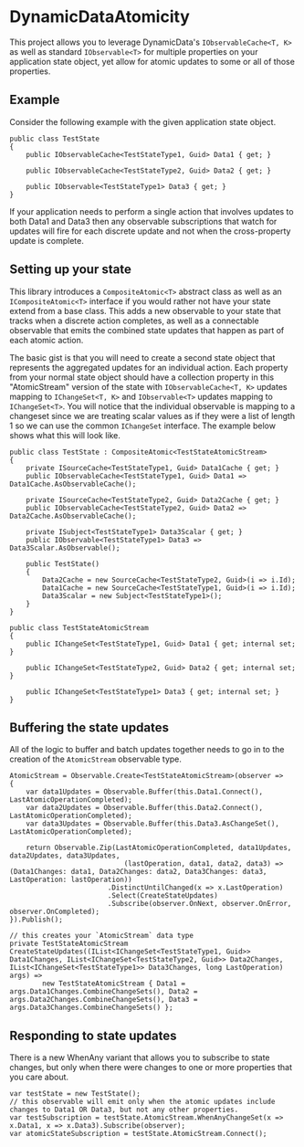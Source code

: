 # DynamicDataAtomicity
This project allows you to leverage DynamicData's `IObservableCache<T, K>` as well as standard `IObservable<T>` for multiple properties on your application state object, yet allow for atomic updates to some or all of those properties.

## Example
Consider the following example with the given application state object.
```
public class TestState
{
    public IObservableCache<TestStateType1, Guid> Data1 { get; }

    public IObservableCache<TestStateType2, Guid> Data2 { get; }

    public IObservable<TestStateType1> Data3 { get; }
}
```

If your application needs to perform a single action that involves updates to both Data1 and Data3 then any observable subscriptions that watch for updates will fire for each discrete update and not when the cross-property update is complete.

## Setting up your state
This library introduces a `CompositeAtomic<T>` abstract class as well as an `ICompositeAtomic<T>` interface if you would rather not have your state extend from a base class.  This adds a new observable to your state that tracks when a discrete action completes, as well as a connectable observable that emits the combined state updates that happen as part of each atomic action.

The basic gist is that you will need to create a second state object that represents the aggregated updates for an individual action.  Each property from your normal state object should have a collection property in this "AtomicStream" version of the state with `IObservableCache<T, K>` updates mapping to `IChangeSet<T, K>` and `IObservable<T>` updates mapping to `IChangeSet<T>`.  You will notice that the individual observable is mapping to a changeset since we are treating scalar values as if they were a list of length 1 so we can use the common `IChangeSet` interface.
The example below shows what this will look like.

```
public class TestState : CompositeAtomic<TestStateAtomicStream>
{
    private ISourceCache<TestStateType1, Guid> Data1Cache { get; }
    public IObservableCache<TestStateType1, Guid> Data1 => Data1Cache.AsObservableCache();

    private ISourceCache<TestStateType2, Guid> Data2Cache { get; }
    public IObservableCache<TestStateType2, Guid> Data2 => Data2Cache.AsObservableCache();

    private ISubject<TestStateType1> Data3Scalar { get; }
    public IObservable<TestStateType1> Data3 => Data3Scalar.AsObservable();

    public TestState()
    {
        Data2Cache = new SourceCache<TestStateType2, Guid>(i => i.Id);
        Data1Cache = new SourceCache<TestStateType1, Guid>(i => i.Id);
        Data3Scalar = new Subject<TestStateType1>();
    }
}

public class TestStateAtomicStream
{
    public IChangeSet<TestStateType1, Guid> Data1 { get; internal set; }

    public IChangeSet<TestStateType2, Guid> Data2 { get; internal set; }

    public IChangeSet<TestStateType1> Data3 { get; internal set; }
}
```

## Buffering the state updates
All of the logic to buffer and batch updates together needs to go in to the creation of the `AtomicStream` observable type.

```
AtomicStream = Observable.Create<TestStateAtomicStream>(observer =>
{
    var data1Updates = Observable.Buffer(this.Data1.Connect(), LastAtomicOperationCompleted);
    var data2Updates = Observable.Buffer(this.Data2.Connect(), LastAtomicOperationCompleted);
    var data3Updates = Observable.Buffer(this.Data3.AsChangeSet(), LastAtomicOperationCompleted);

    return Observable.Zip(LastAtomicOperationCompleted, data1Updates, data2Updates, data3Updates,
                            (lastOperation, data1, data2, data3) => (Data1Changes: data1, Data2Changes: data2, Data3Changes: data3, LastOperation: lastOperation))
                        .DistinctUntilChanged(x => x.LastOperation)
                        .Select(CreateStateUpdates)
                        .Subscribe(observer.OnNext, observer.OnError, observer.OnCompleted);
}).Publish();

// this creates your `AtomicStream` data type
private TestStateAtomicStream CreateStateUpdates((IList<IChangeSet<TestStateType1, Guid>> Data1Changes, IList<IChangeSet<TestStateType2, Guid>> Data2Changes, IList<IChangeSet<TestStateType1>> Data3Changes, long LastOperation) args) => 
        new TestStateAtomicStream { Data1 = args.Data1Changes.CombineChangeSets(), Data2 = args.Data2Changes.CombineChangeSets(), Data3 = args.Data3Changes.CombineChangeSets() };
```

## Responding to state updates
There is a new WhenAny variant that allows you to subscribe to state changes, but only when there were changes to one or more properties that you care about.

```
var testState = new TestState();
// this observable will emit only when the atomic updates include changes to Data1 OR Data3, but not any other properties.
var testSubscription = testState.AtomicStream.WhenAnyChangeSet(x => x.Data1, x => x.Data3).Subscribe(observer);
var atomicStateSubscription = testState.AtomicStream.Connect();
```
